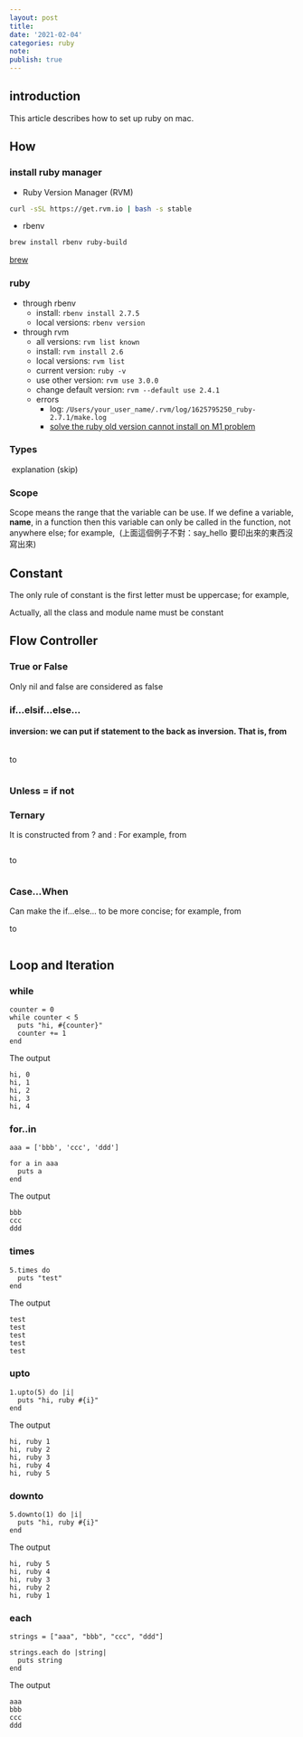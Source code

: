 ```yaml
---
layout: post
title:
date: '2021-02-04'
categories: ruby
note:
publish: true
---
```


## introduction

This article describes how to set up ruby on mac.

## How

### install ruby manager

* Ruby Version Manager (RVM)

```bash
curl -sSL https://get.rvm.io | bash -s stable
```

* rbenv

```bash
brew install rbenv ruby-build
```

[brew]({{site.baseurl}}/tools/2023/02/02/overview.html#brew)

### ruby

* through rbenv
  * install: `rbenv install 2.7.5`
  * local versions: `rbenv version`
* through rvm
  * all versions: `rvm list known`
  * install: `rvm install 2.6`
  * local versions: `rvm list`
  * current version: `ruby -v`
  * use other version: `rvm use 3.0.0`
  * change default version: `rvm --default use 2.4.1`
  * errors
    * log: `/Users/your_user_name/.rvm/log/1625795250_ruby-2.7.1/make.log`
    * [solve the ruby old version cannot install on M1 problem](https://github.com/ffi/ffi/issues/869)

### Types
<img src="/assets/img/1__ywZBLRlHrf____K66pKUAsiA.png" alt="">
explanation (skip)

### Scope

Scope means the range that the variable can be use. If we define a variable, **name**, in a function then this variable can only be called in the function, not anywhere else; for example,
<img src="/assets/img/1__MXgPL__Bv9Bnc4Uvdib2sfA.png" alt="">
(上面這個例子不對：say_hello 要印出來的東西沒寫出來)

## Constant

The only rule of constant is the first letter must be uppercase; for example,
<img src="/assets/img/1__1bSiA4EZngxjQ1Aaa__EexA.png" alt="">

Actually, all the class and module name must be constant

## Flow Controller

### True or False

Only nil and false are considered as false

### if…elsif…else…

#### inversion: we can put if statement to the back as inversion. That is, from
<img src="/assets/img/1__ozwwOZDNfqIiun8OHm__jbA.png" alt="">

to

<img src="/assets/img/1____YrEzmpfvZQwtxKoNb1nBA.png" alt="">

### Unless = if not

### Ternary

It is constructed from ? and : For example, from

<img src="/assets/img/1__YOKCxvUI__CRILIoVI8PGvg.png" alt="">

to

<img src="/assets/img/1__qQyOxf0g4uJw__LuwemEOfA.png" alt="">

### Case…When

Can make the if…else… to be more concise; for example, from
<img src="/assets/img/1____juWAAE2TWNktquJMC7whA.png" alt="">

to

<img src="/assets/img/1__KrrerIAP2FlTa428FEJeMg.png" alt="">

## Loop and Iteration

### while

```
counter = 0
while counter < 5
  puts "hi, #{counter}"
  counter += 1
end
```

The output

```
hi, 0
hi, 1
hi, 2
hi, 3
hi, 4
```

### for..in

```
aaa = ['bbb', 'ccc', 'ddd']

for a in aaa
  puts a
end
```

The output

```
bbb
ccc
ddd
```

### times
```
5.times do
  puts "test"
end
```

The output

```
test
test
test
test
test
```

### upto
```
1.upto(5) do |i|
  puts "hi, ruby #{i}"
end
```

The output

```
hi, ruby 1
hi, ruby 2
hi, ruby 3
hi, ruby 4
hi, ruby 5
```

### downto
```
5.downto(1) do |i|
  puts "hi, ruby #{i}"
end
```

The output

```
hi, ruby 5
hi, ruby 4
hi, ruby 3
hi, ruby 2
hi, ruby 1
```

### each
```
strings = ["aaa", "bbb", "ccc", "ddd"]

strings.each do |string|
  puts string
end
```

The output

```
aaa
bbb
ccc
ddd
```
